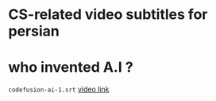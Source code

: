 # CS-related video subtitles for persian

# who invented A.I ?
`codefusion-ai-1.srt`
[video link]([https://www.youtube.com/watch?v=IBe2o-cZncU])